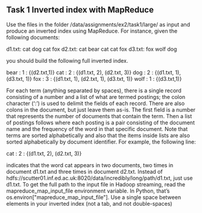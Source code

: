
## Task 1 Inverted index with MapReduce

Use the files in the folder /data/assignments/ex2/task1/large/ as input and produce an inverted
index using MapReduce. For instance, given the following documents: 

d1.txt: cat dog cat fox
d2.txt: cat bear cat cat fox
d3.txt: fox wolf dog

you should build the following full inverted index.

bear : 1 : {(d2.txt,1)}
cat : 2 : {(d1.txt, 2), (d2.txt, 3)}
dog : 2 : {(d1.txt, 1), (d3.txt, 1)}
fox : 3 : {(d1.txt, 1), (d2.txt, 1), (d3.txt, 1)}
wolf : 1 : {(d3.txt,1)}

For each term (anything separated by spaces), there is a single record consisting of a number and
a list of what are termed postings; the colon character (‘:’) is used to delimit the fields of each record.
There are also colons in the document, but just leave them as-is. The first field is a number that represents
the number of documents that contain the term. Then a list of postings follows where each posting
is a pair consisting of the document name and the frequency of the word in that specific document. Note
that terms are sorted alphabetically and also that the items inside lists are also sorted alphabetically by
document identifier. For example, the following line:

cat : 2 : {(d1.txt, 2), (d2.txt, 3)}

indicates that the word cat appears in two documents, two times in document d1.txt and three times
in document d2.txt. Instead of hdfs://scutter01.inf.ed.ac.uk:8020/data/incredibly/long/path/d1.txt,
just use d1.txt.
To get the full path to the input file in Hadoop streaming, read the mapreduce_map_input_file environment
variable. In Python, that’s os.environ["mapreduce_map_input_file"]. Use a single space
between elements in your inverted index (not a tab, and not double-spaces)
